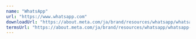 ```yaml
---
name: "WhatsApp"
url: "https://www.whatsapp.com"
downloadUrl: "https://about.meta.com/ja/brand/resources/whatsapp/whatsapp-brand/"
termsUrl: "https://about.meta.com/ja/brand/resources/whatsapp/whatsapp-brand/"
---
```

